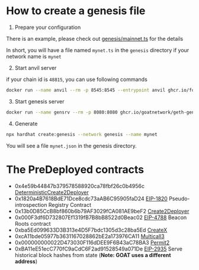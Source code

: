# How to create a genesis file

1. Prepare your configuration

There is an example, please check out [genesis/mainnet.ts](../genesis/mainnet.ts) for the details

In short, you will have a file named `mynet.ts` in the `genesis` directory if your network name is `mynet`

2. Start anvil server

if your chain id is `48815`, you can use following commands

```sh
docker run --name anvil --rm -p 8545:8545 --entrypoint anvil ghcr.io/foundry-rs/foundry:stable --host=0.0.0.0 --auto-impersonate --chain-id=48815 --no-request-size-limit
```

3. Start genesis server

```sh
docker run --name gensrv --rm -p 8080:8080 ghcr.io/goatnetwork/geth-gensrv:main
```

4. Generate

```sh
npx hardhat create:genesis --network genesis --name mynet
```

You will see a file `mynet.json` in the genesis directory.

# The PreDeployed contracts

- 0x4e59b44847b379578588920ca78fbf26c0b4956c [DeterministicCreate2Deployer](https://github.com/Arachnid/deterministic-deployment-proxy)
- 0x1820a4B7618BdE71Dce8cdc73aAB6C95905faD24 [EIP-1820](https://eips.ethereum.org/EIPS/eip-1820) Pseudo-introspection Registry Contract
- 0x13b0D85CcB8bf860b6b79AF3029fCA081AE9beF2 [Create2Deployer](https://optimistic.etherscan.io/address/0x13b0D85CcB8bf860b6b79AF3029fCA081AE9beF2#code)
- 0x000F3df6D732807Ef1319fB7B8bB8522d0Beac02 [EIP-4788](https://eips.ethereum.org/EIPS/eip-4788) Beacon Roots contract
- 0xba5Ed099633D3B313e4D5F7bdc1305d3c28ba5Ed [CreateX](https://github.com/pcaversaccio/createx)
- 0xcA11bde05977b3631167028862bE2a173976CA11 [Multicall3](https://www.multicall3.com/)
- 0x000000000022D473030F116dDEE9F6B43aC78BA3 [Permit2](https://github.com/Uniswap/permit2)
- 0xBA11eE51ecC770fC9aCdC6F2ad91528549a071De [EIP-2935](https://eips.ethereum.org/EIPS/eip-2935) Serve historical block hashes from state (**Note: GOAT uses a different address**)

